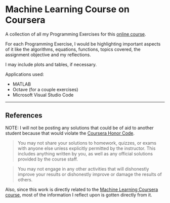 # Machine Learning Course on Coursera 
 A collection of all my Programming Exercises for this [online course](https://www.coursera.org/learn/machine-learning/home/welcome).

For each Programming Exercise, I would be highlighting important aspects of it like the algorithms, equations, functions, topics covered, the assignment objective and my reflections.

I may include plots and tables, if necessary.

 Applications used:
 - MATLAB 
 - Octave (for a couple exercises)
 - Microsoft Visual Studio Code

----------------------------
## References
NOTE: I will not be posting any solutions that could be of aid to another student because that would violate the [Coursera Honor Code](https://learner.coursera.help/hc/en-us/articles/209818863-Coursera-Honor-Code).

> You may not share your solutions to homework, quizzes, or exams with anyone else unless explicitly permitted by the instructor. This includes anything written by you, as well as any official solutions provided by the course staff.

> You may not engage in any other activities that will dishonestly improve your results or dishonestly improve or damage the results of others.

Also, since this work is directly related to the [Machine Learning Coursera course](https://www.coursera.org/learn/machine-learning/home/welcome), most of the information I reflect upon is gotten directly from it.